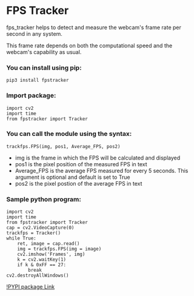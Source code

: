 # FPS Tracker

fps_tracker helps to detect and measure the webcam's frame rate per second in any system.

This frame rate depends on both the computational speed and the webcam's capability as usual.

### You can install using pip:

```
pip3 install fpstracker
```

### Import package:

```
import cv2
import time
from fpstracker import Tracker
```

### You can call the module using the syntax:

```
trackfps.FPS(img, pos1, Average_FPS, pos2)
```

- img is the frame in which the FPS will be calculated and displayed
- pos1 is the pixel position of the measured FPS in text
- Average_FPS is the average FPS measured for every 5 seconds. This argument is optional and default is set to True
- pos2 is the pixel postion of the average FPS in text 

### Sample python program:

```
import cv2
import time
from fpstracker import Tracker
cap = cv2.VideoCapture(0)
trackfps = Tracker()
while True:
    ret, image = cap.read()
    img = trackfps.FPS(img = image)
    cv2.imshow('Frames', img)
    k = cv2.waitKey(1)
    if k & 0xFF == 27:
        break
cv2.destroyAllWindows()
```


[!PYPI package Link](https://pypi.org/project/fpstracker/1.0.0/)
